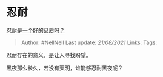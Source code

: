 # 忍耐
[忍耐是一个好的品质吗？](https://www.zhihu.com/question/46710746/answer/1874718406)

> Author: #NellNell 
> Last update: *21/08/2021* 
> Links:
> Tags: 

忍耐存在的意义，是让人寻找盼望。

黑夜那么长久，若没有天明，谁能够忍耐黑夜呢？